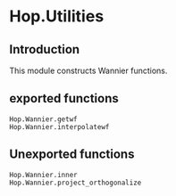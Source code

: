 # Hop.Utilities

## Introduction

This module constructs Wannier functions.

## exported functions
```@docs
Hop.Wannier.getwf
Hop.Wannier.interpolatewf
```

## Unexported functions
```@docs
Hop.Wannier.inner
Hop.Wannier.project_orthogonalize
```
